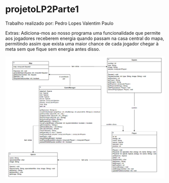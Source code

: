 # projetoLP2Parte1

Trabalho realizado por:
Pedro Lopes
Valentim Paulo


Extras:
Adiciona-mos ao nosso programa uma funcionalidade que permite aos jogadores
receberem energia quando passam na casa central do mapa, permitindo assim que exista
uma maior chance de cada jogador chegar à meta sem que fique sem energia antes disso.






![](Diagrama.png?raw=true "Diagrama UML")
